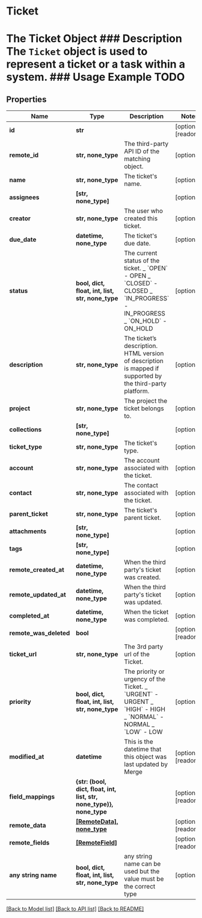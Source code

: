 # Ticket

# The Ticket Object ### Description The `Ticket` object is used to represent a ticket or a task within a system. ### Usage Example TODO

## Properties

| Name                   | Type                                                                 | Description                                                                                                                                                       | Notes                 |
| ---------------------- | -------------------------------------------------------------------- | ----------------------------------------------------------------------------------------------------------------------------------------------------------------- | --------------------- |
| **id**                 | **str**                                                              |                                                                                                                                                                   | [optional] [readonly] |
| **remote_id**          | **str, none_type**                                                   | The third-party API ID of the matching object.                                                                                                                    | [optional]            |
| **name**               | **str, none_type**                                                   | The ticket&#39;s name.                                                                                                                                            | [optional]            |
| **assignees**          | **[str, none_type]**                                                 |                                                                                                                                                                   | [optional]            |
| **creator**            | **str, none_type**                                                   | The user who created this ticket.                                                                                                                                 | [optional]            |
| **due_date**           | **datetime, none_type**                                              | The ticket&#39;s due date.                                                                                                                                        | [optional]            |
| **status**             | **bool, dict, float, int, list, str, none_type**                     | The current status of the ticket. _ &#x60;OPEN&#x60; - OPEN _ &#x60;CLOSED&#x60; - CLOSED _ &#x60;IN_PROGRESS&#x60; - IN_PROGRESS _ &#x60;ON_HOLD&#x60; - ON_HOLD | [optional]            |
| **description**        | **str, none_type**                                                   | The ticket’s description. HTML version of description is mapped if supported by the third-party platform.                                                         | [optional]            |
| **project**            | **str, none_type**                                                   | The project the ticket belongs to.                                                                                                                                | [optional]            |
| **collections**        | **[str, none_type]**                                                 |                                                                                                                                                                   | [optional]            |
| **ticket_type**        | **str, none_type**                                                   | The ticket&#39;s type.                                                                                                                                            | [optional]            |
| **account**            | **str, none_type**                                                   | The account associated with the ticket.                                                                                                                           | [optional]            |
| **contact**            | **str, none_type**                                                   | The contact associated with the ticket.                                                                                                                           | [optional]            |
| **parent_ticket**      | **str, none_type**                                                   | The ticket&#39;s parent ticket.                                                                                                                                   | [optional]            |
| **attachments**        | **[str, none_type]**                                                 |                                                                                                                                                                   | [optional]            |
| **tags**               | **[str, none_type]**                                                 |                                                                                                                                                                   | [optional]            |
| **remote_created_at**  | **datetime, none_type**                                              | When the third party&#39;s ticket was created.                                                                                                                    | [optional]            |
| **remote_updated_at**  | **datetime, none_type**                                              | When the third party&#39;s ticket was updated.                                                                                                                    | [optional]            |
| **completed_at**       | **datetime, none_type**                                              | When the ticket was completed.                                                                                                                                    | [optional]            |
| **remote_was_deleted** | **bool**                                                             |                                                                                                                                                                   | [optional] [readonly] |
| **ticket_url**         | **str, none_type**                                                   | The 3rd party url of the Ticket.                                                                                                                                  | [optional]            |
| **priority**           | **bool, dict, float, int, list, str, none_type**                     | The priority or urgency of the Ticket. _ &#x60;URGENT&#x60; - URGENT _ &#x60;HIGH&#x60; - HIGH _ &#x60;NORMAL&#x60; - NORMAL _ &#x60;LOW&#x60; - LOW              | [optional]            |
| **modified_at**        | **datetime**                                                         | This is the datetime that this object was last updated by Merge                                                                                                   | [optional] [readonly] |
| **field_mappings**     | **{str: (bool, dict, float, int, list, str, none_type)}, none_type** |                                                                                                                                                                   | [optional] [readonly] |
| **remote_data**        | [**[RemoteData], none_type**](RemoteData.md)                         |                                                                                                                                                                   | [optional] [readonly] |
| **remote_fields**      | [**[RemoteField]**](RemoteField.md)                                  |                                                                                                                                                                   | [optional] [readonly] |
| **any string name**    | **bool, dict, float, int, list, str, none_type**                     | any string name can be used but the value must be the correct type                                                                                                | [optional]            |

[[Back to Model list]](../README.md#documentation-for-models) [[Back to API list]](../README.md#documentation-for-api-endpoints) [[Back to README]](../README.md)

